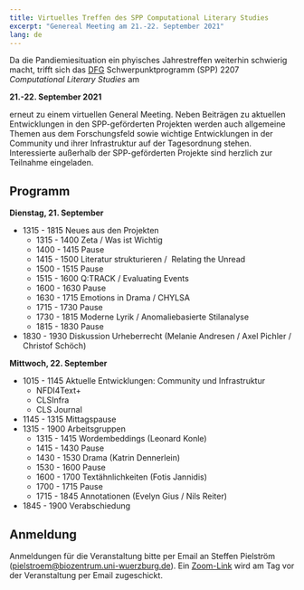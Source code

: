 ```yaml
---
title: Virtuelles Treffen des SPP Computational Literary Studies
excerpt: "Genereal Meeting am 21.-22. September 2021"
lang: de
---
```


Da die Pandiemiesituation ein phyisches Jahrestreffen weiterhin schwierig macht, trifft sich das [DFG](https://www.dfg.de/) Schwerpunktprogramm (SPP) 2207 *Computational Literary Studies* am

**21.-22. September 2021**

erneut zu einem virtuellen General Meeting. Neben Beiträgen zu aktuellen Entwicklungen in den SPP-geförderten Projekten werden auch allgemeine Themen aus dem Forschungsfeld sowie wichtige Entwicklungen in der Community und ihrer Infrastruktur auf der Tagesordnung stehen. Interessierte außerhalb der SPP-geförderten Projekte sind herzlich zur Teilnahme eingeladen.

## Programm
**Dienstag, 21. September**
- 1315 - 1815 Neues aus den Projekten
  - 1315 - 1400 Zeta / Was ist Wichtig
  - 1400 - 1415 Pause
  - 1415 - 1500 Literatur strukturieren /  Relating the Unread
  - 1500 - 1515 Pause
  - 1515 - 1600 Q:TRACK / Evaluating Events
  - 1600 - 1630 Pause
  - 1630 - 1715 Emotions in Drama / CHYLSA
  - 1715 - 1730 Pause
  - 1730 - 1815 Moderne Lyrik / Anomaliebasierte Stilanalyse
  - 1815 - 1830 Pause
- 1830 - 1930 Diskussion Urheberrecht (Melanie Andresen / Axel Pichler / Christof Schöch) 

**Mittwoch, 22. September**
- 1015 - 1145 Aktuelle Entwicklungen: Community und Infrastruktur
  - NFDI4Text+
  - CLSInfra
  - CLS Journal
- 1145 - 1315 Mittagspause
- 1315 - 1900 Arbeitsgruppen
  - 1315 - 1415 Wordembeddings (Leonard Konle)
  - 1415 - 1430 Pause
  - 1430 - 1530 Drama (Katrin Dennerlein)
  - 1530 - 1600 Pause
  - 1600 - 1700 Textähnlichkeiten (Fotis Jannidis)
  - 1700 - 1715 Pause
  - 1715 - 1845 Annotationen (Evelyn Gius / Nils Reiter)
- 1845 - 1900 Verabschiedung



## Anmeldung
Anmeldungen für die Veranstaltung bitte per Email an Steffen Pielström (pielstroem@biozentrum.uni-wuerzburg.de). Ein [Zoom-Link](https://zoom.us/de-de/meetings.html) wird am Tag vor der Veranstaltung per Email zugeschickt.



